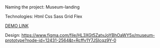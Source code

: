Naming the project: Museum-landing

Technologies: Html Css Sass Grid Flex

[DEMO LINK](https://NadieinOleh.github.io/Museum/)

Design: https://www.figma.com/file/HL3XGt5ZatvJoYBhOaWY5x/museum-prototype?node-id=12431-2564&t=Rcffv1Y7JSIcqz9Y-0
